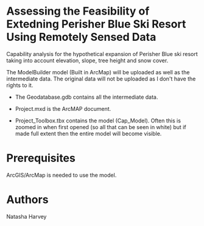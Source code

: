 # Assessing the Feasibility of Extedning Perisher Blue Ski Resort Using Remotely Sensed Data
Capability analysis for the hypothetical expansion of Perisher Blue ski resort taking into account elevation, slope, tree height and snow cover. 

The ModelBuilder model (Built in ArcMap) will be uploaded as well as the intermediate data. The original data will not be uploaded as I don't have the rights to it.

- The Geodatabase.gdb contains all the intermediate data.

- Project.mxd is the ArcMAP document.

- Project_Toolbox.tbx contains the model (Cap_Model). Often this is zoomed in when first opened (so all that can be seen in white) but if made full extent then the entire model will become visible. 

# Prerequisites
ArcGIS/ArcMap is needed to use the model. 

# Authors
Natasha Harvey 
